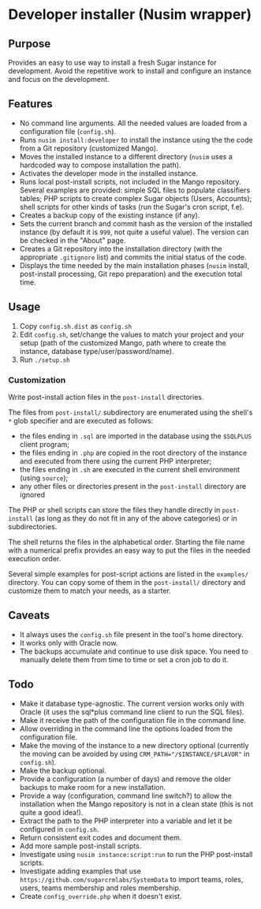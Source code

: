 # Developer installer (Nusim wrapper)

## Purpose

Provides an easy to use way to install a fresh Sugar instance for development. Avoid the repetitive
work to install and configure an instance and focus on the development.


## Features

* No command line arguments. All the needed values are loaded from a configuration file (`config.sh`).
* Runs `nusim install:developer` to install the instance using the the code from a Git repository
  (customized Mango).
* Moves the installed instance to a different directory (`nusim` uses a hardcoded way to compose 
  installation the path).
* Activates the developer mode in the installed instance.
* Runs local post-install scripts, not included in the Mango repository. Several examples are provided: 
  simple SQL files to populate classifiers  tables; PHP scripts to create complex Sugar objects 
  (Users, Accounts); shell scripts for other kinds of tasks (run the Sugar's cron script, f.e).
* Creates a backup copy of the existing instance (if any).
* Sets the current branch and commit hash as the version of the installed instance (by default it 
  is `999`, not quite a useful value). The version can be checked in the "About" page.
* Creates a Git repository into the installation directory (with the appropriate `.gitignore` list)
  and commits the initial status of the code.
* Displays the time needed by the main installation phases (`nusim` install, post-install processing,
  Git repo preparation) and the execution total time.


## Usage

1. Copy `config.sh.dist` as `config.sh`
2. Edit `config.sh`, set/change the values to match your project and your setup (path of the customized
   Mango, path where to create the instance, database type/user/password/name).
3. Run `./setup.sh`

### Customization

Write post-install action files in the `post-install` directories.

The files from `post-install/` subdirectory are enumerated using the shell's `*` glob specifier
and are executed as follows:
* the files ending in `.sql` are imported in the database using the `$SQLPLUS` client program;
* the files ending in `.php` are copied in the root directory of the instance and executed from
there using the current PHP interpreter;
* the files ending in `.sh` are executed in the current shell environment (using `source`);
* any other files or directories present in the `post-install` directory are ignored
  
The PHP or shell scripts can store the files they handle directly in `post-install` (as long as they
do not fit in any of the above categories) or in subdirectories.
   
The shell returns the files in the alphabetical order. Starting the file name with a numerical 
prefix provides an easy way to put the files in the needed execution order.

Several simple examples for post-script actions are listed in the `examples/` directory. 
You can copy some of them in the `post-install/` directory and customize them to match your needs,
as a starter.



## Caveats

* It always uses the `config.sh` file present in the tool's home directory.
* It works only with Oracle now.
* The backups accumulate and continue to use disk space. You need to manually delete them from time
  to time or set a cron job to do it.


## Todo

* Make it database type-agnostic. The current version works only with Oracle (it uses the sql*plus
  command line client to run the SQL files).
* Make it receive the path of the configuration file in the command line.
* Allow overriding in the command line the options loaded from the configuration file.
* Make the moving of the instance to a new directory optional (currently the moving can be avoided by 
  using `CRM_PATH="/$INSTANCE/$FLAVOR"` in `config.sh`).
* Make the backup optional.
* Provide a configuration (a number of days) and remove the older backups to make room for a new installation. 
* Provide a way (configuration, command line switch?) to allow the installation when the Mango
  repository is not in a clean state (this is not quite a good idea!).
* Extract the path to the PHP interpreter into a variable and let it be configured in `config.sh`.
* Return consistent exit codes and document them.
* Add more sample post-install scripts.
* Investigate using `nusim instance:script:run` to run the PHP post-install scripts.
* Investigate adding examples that use `https://github.com/sugarcrmlabs/SystemData` to import teams,
  roles, users, teams membership and roles membership.
* Create `config_override.php` when it doesn't exist.


<!-- That's all, folks! -->
